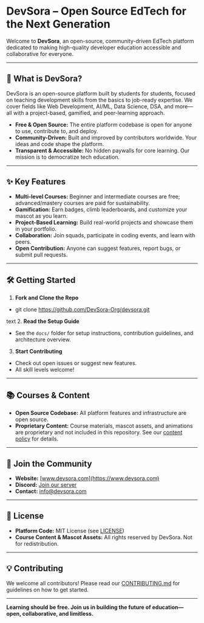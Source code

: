 # DevSora – Open Source EdTech for the Next Generation

Welcome to **DevSora**, an open-source, community-driven EdTech platform dedicated to making high-quality developer education accessible and collaborative for everyone.

---

## 🚀 What is DevSora?

DevSora is an open-source platform built by students for students, focused on teaching development skills from the basics to job-ready expertise. We cover fields like Web Development, AI/ML, Data Science, DSA, and more—all with a project-based, gamified, and peer-learning approach.

- **Free & Open Source:** The entire platform codebase is open for anyone to use, contribute to, and deploy.
- **Community-Driven:** Built and improved by contributors worldwide. Your ideas and code shape the platform.
- **Transparent & Accessible:** No hidden paywalls for core learning. Our mission is to democratize tech education.

---

## ✨ Key Features

- **Multi-level Courses:** Beginner and intermediate courses are free; advanced/mastery courses are paid for sustainability.
- **Gamification:** Earn badges, climb leaderboards, and customize your mascot as you learn.
- **Project-Based Learning:** Build real-world projects and showcase them in your portfolio.
- **Collaboration:** Join squads, participate in coding events, and learn with peers.
- **Open Contribution:** Anyone can suggest features, report bugs, or submit pull requests.

---

## 🛠️ Getting Started

1. **Fork and Clone the Repo**
- git clone https://github.com/DevSora-Org/devsora.git

text
2. **Read the Setup Guide**
- See the `docs/` folder for setup instructions, contribution guidelines, and architecture overview.
3. **Start Contributing**
- Check out open issues or suggest new features.
- All skill levels welcome!

---

## 📚 Courses & Content

- **Open Source Codebase:** All platform features and infrastructure are open source.
- **Proprietary Content:** Course materials, mascot assets, and animations are proprietary and not included in this repository. See our [content policy](./CONTENT_POLICY.md) for details.

---

## 🤝 Join the Community

- **Website:** [www.devsora.com](https://www.devsora.com)
- **Discord:** [Join our server](https://discord.gg/devsora)
- **Contact:** info@devsora.com

---

## 📝 License

- **Platform Code:** MIT License (see [LICENSE](./LICENSE))
- **Course Content & Mascot Assets:** All rights reserved by DevSora. Not for redistribution.

---

## 💡 Contributing

We welcome all contributors! Please read our [CONTRIBUTING.md](./CONTRIBUTING.md) for guidelines on how to get started.

---

**Learning should be free. Join us in building the future of education—open, collaborative, and limitless.**
